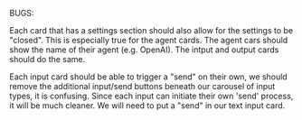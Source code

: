 BUGS:

Each card that has a settings section should also allow for the settings to be "closed". This is especially true for the agent cards. The agent cars should show the name of their agent (e.g. OpenAI). The intput and output cards should do the same. 

Each input card should be able to trigger a "send" on their own, we should remove the additional input/send buttons beneath our carousel of input types, it is confusing. Since each input can initiate their own 'send' process, it will be much cleaner. We will need to put a "send" in our text input card. 

